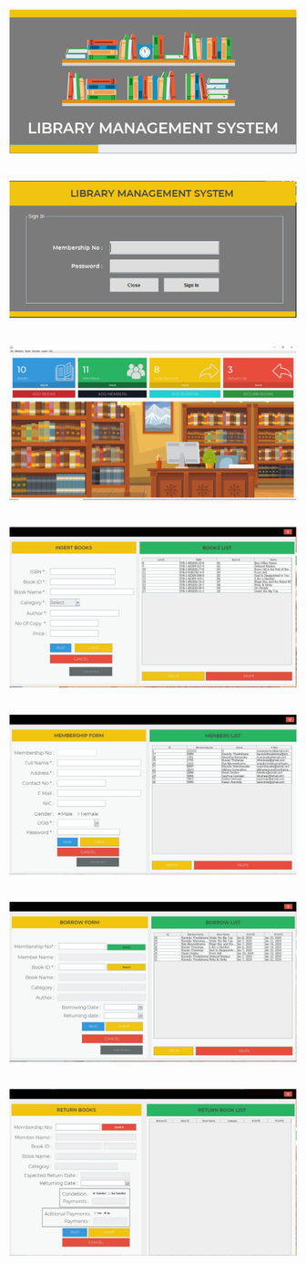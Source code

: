 <p align="center"><img src="src\asset\1.jpg"></p>
<br>
<p align="center"><img src="src\asset\2.jpg"></p>
<br>
<p align="center"><img src="src\asset\8.jpg"></p>
<br>
<p align="center"><img src="src\asset\9.jpg"></p>
<br>
<p align="center"><img src="src\asset\10.jpg"></p>
<br>
<p align="center"><img src="src\asset\11.jpg"></p>
<br>
<p align="center"><img src="src\asset\12.jpg"></p>